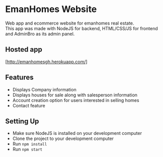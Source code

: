 # EmanHomes Website
Web app and ecommerce website for emanhomes real estate. <br>
This app was made with NodeJS for backend, HTML/CSS/JS for frontend and AdminBro as its admin panel.

## Hosted app
[http://emanhomesgh.herokuapp.com/]

## Features
* Displays Company information
* Displays houses for sale along with salesperson information
* Account creation option for users interested in selling homes
* Contact feature

## Setting Up
* Make sure NodeJS is installed on your development computer
* Clone the project to your development computer
* Run `npm install`
* Run `npm start`
